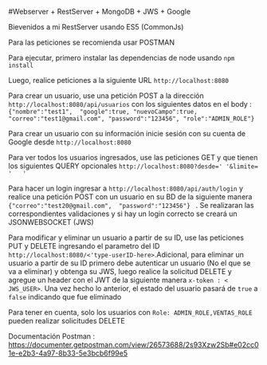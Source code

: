#Webserver + RestServer + MongoDB + JWS + Google 

Bievenidos a mi RestServer usando ES5 (CommonJs)

Para las peticiones se recomienda usar POSTMAN

Para ejecutar, primero instalar las dependencias de node usando  ```npm install ```

Luego, realice peticiones a la siguiente URL  ```http://localhost:8080```

Para crear un usuario,  use una petición POST a la dirección ```http://localhost:8080/api/usuarios``` con los siguientes datos en el body :                                                                                                       ``` {"nombre":"test1", 
                                                                              "google":true,
                                                                              "nuevoCampo":true,
                                                                              "correo":"test1@gmail.com",
                                                                              "password":"123456",
                                                                              "role":"ADMIN_ROLE"}```

 
Para crear un usuario con su información inicie sesión con su cuenta de Google desde ```http://localhost:8080```

Para ver todos los usuarios ingresados, use  las peticiones GET y que tienen los siguientes QUERY opcionales ```http://localhost:8080?desde=' '&limite= '   ' ```


Para hacer un login ingresar a ```http://localhost:8080/api/auth/login``` y realice una petición  POST con un usuario en su BD de la siguiente manera 
                                                                          ``` {"correo":"test20@gmail.com", 
                                                                             "password":"123456"}  ```
 . Se realizaran las correspondientes validaciones y si hay un login correcto se creará un JSONWEBSOCKET (JWS)

Para modificar y eliminar un usuario a partir de su ID, use  las peticiones PUT y DELETE ingresando el  parametro del ID  ```http://localhost:8080/<'type-userID-here>```.Adicional, para eliminar un usuario a partir de su ID primero debe autenticar un usuario (No el que se va a eliminar) y obtenga su JWS, luego realice la solicitud DELETE y agregue un header con el JWT  de la siguiente manera ``` x-token : < JWS_USER> ```. Una vez hecho lo anterior, el estado del usuario pasará de ```true``` a ```false``` indicando que fue eliminado

Para tener en cuenta, solo los usuarios con ```Role: ADMIN_ROLE,VENTAS_ROLE``` pueden realizar solicitudes DELETE

Documentación Postman : https://documenter.getpostman.com/view/26573688/2s93Xzw2Sb#e02cc01e-e2b3-4a97-8b33-5e3bcb6f99e5


